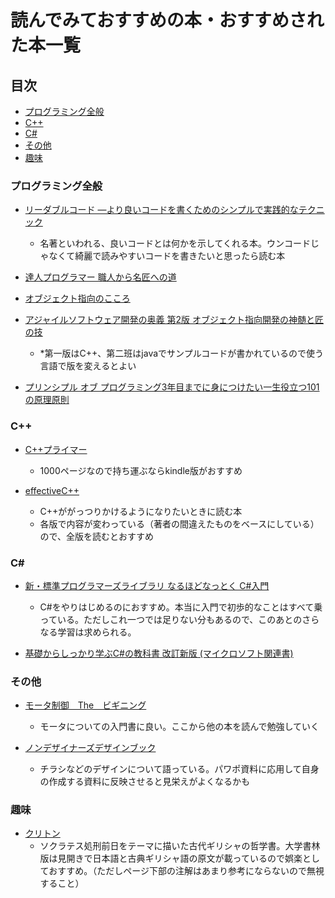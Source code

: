 # 読んでみておすすめの本・おすすめされた本一覧


## 目次
- [プログラミング全般](#プログラミング全般)
- [C++](#C++)
- [C#](#C++)
- [その他](#その他)
- [趣味](#趣味)

### プログラミング全般
- [リーダブルコード ―より良いコードを書くためのシンプルで実践的なテクニック](https://www.amazon.co.jp/%E3%83%AA%E3%83%BC%E3%83%80%E3%83%96%E3%83%AB%E3%82%B3%E3%83%BC%E3%83%89-%E2%80%95%E3%82%88%E3%82%8A%E8%89%AF%E3%81%84%E3%82%B3%E3%83%BC%E3%83%89%E3%82%92%E6%9B%B8%E3%81%8F%E3%81%9F%E3%82%81%E3%81%AE%E3%82%B7%E3%83%B3%E3%83%97%E3%83%AB%E3%81%A7%E5%AE%9F%E8%B7%B5%E7%9A%84%E3%81%AA%E3%83%86%E3%82%AF%E3%83%8B%E3%83%83%E3%82%AF-Theory-practice-Boswell/dp/4873115655/ref=pd_bxgy_img_2/358-9370126-7862255?_encoding=UTF8&pd_rd_i=4873115655&pd_rd_r=7a59e970-353d-46b4-803d-67ec87d48917&pd_rd_w=YBPvb&pd_rd_wg=EQAgp&pf_rd_p=e64b0a81-ca1b-4802-bd2c-a4b65bccc76e&pf_rd_r=AR3W41RQH7G5E02PBS73&psc=1&refRID=AR3W41RQH7G5E02PBS73)
    - 名著といわれる、良いコードとは何かを示してくれる本。ウンコードじゃなくて綺麗で読みやすいコードを書きたいと思ったら読む本


- [達人プログラマー 職人から名匠への道](https://www.amazon.co.jp/%E6%96%B0%E8%A3%85%E7%89%88-%E9%81%94%E4%BA%BA%E3%83%97%E3%83%AD%E3%82%B0%E3%83%A9%E3%83%9E%E3%83%BC-%E8%81%B7%E4%BA%BA%E3%81%8B%E3%82%89%E5%90%8D%E5%8C%A0%E3%81%B8%E3%81%AE%E9%81%93-Andrew-Hunt/dp/427421933X/ref=pd_lpo_14_t_1/358-9370126-7862255?_encoding=UTF8&pd_rd_i=427421933X&pd_rd_r=25cd3c58-6896-4a36-a006-452514fc9a2f&pd_rd_w=KpxIj&pd_rd_wg=xhCTf&pf_rd_p=4b55d259-ebf0-4306-905a-7762d1b93740&pf_rd_r=KVJZ44Q3MA2T57X18KR5&psc=1&refRID=KVJZ44Q3MA2T57X18KR5)

- [オブジェクト指向のこころ](https://www.amazon.co.jp/%E3%82%AA%E3%83%96%E3%82%B8%E3%82%A7%E3%82%AF%E3%83%88%E6%8C%87%E5%90%91%E3%81%AE%E3%81%93%E3%81%93%E3%82%8D-SOFTWARE-PATTERNS-%E3%82%A2%E3%83%A9%E3%83%B3%E3%83%BB%E3%82%B7%E3%83%A3%E3%83%AD%E3%82%A6%E3%82%A7%E3%82%A4/dp/4621066048)

- [アジャイルソフトウェア開発の奥義 第2版 オブジェクト指向開発の神髄と匠の技](https://www.amazon.co.jp/%E3%82%A2%E3%82%B8%E3%83%A3%E3%82%A4%E3%83%AB%E3%82%BD%E3%83%95%E3%83%88%E3%82%A6%E3%82%A7%E3%82%A2%E9%96%8B%E7%99%BA%E3%81%AE%E5%A5%A5%E7%BE%A9-%E7%AC%AC2%E7%89%88-%E3%82%AA%E3%83%96%E3%82%B8%E3%82%A7%E3%82%AF%E3%83%88%E6%8C%87%E5%90%91%E9%96%8B%E7%99%BA%E3%81%AE%E7%A5%9E%E9%AB%84%E3%81%A8%E5%8C%A0%E3%81%AE%E6%8A%80-%E3%83%AD%E3%83%90%E3%83%BC%E3%83%88%E3%83%BBC%E3%83%BB%E3%83%9E%E3%83%BC%E3%83%81%E3%83%B3/dp/4797347783)
     -  *第一版はC++、第二班はjavaでサンプルコードが書かれているので使う言語で版を変えるとよい

- [プリンシプル オブ プログラミング3年目までに身につけたい一生役立つ101の原理原則](https://www.amazon.co.jp/%E3%83%97%E3%83%AA%E3%83%B3%E3%82%B7%E3%83%97%E3%83%AB-%E3%82%AA%E3%83%96-%E3%83%97%E3%83%AD%E3%82%B0%E3%83%A9%E3%83%9F%E3%83%B3%E3%82%B03%E5%B9%B4%E7%9B%AE%E3%81%BE%E3%81%A7%E3%81%AB%E8%BA%AB%E3%81%AB%E3%81%A4%E3%81%91%E3%81%9F%E3%81%84%E4%B8%80%E7%94%9F%E5%BD%B9%E7%AB%8B%E3%81%A4101%E3%81%AE%E5%8E%9F%E7%90%86%E5%8E%9F%E5%89%87-%E4%B8%8A%E7%94%B0-%E5%8B%B2/dp/4798046140)

### C++
- [C++プライマー](https://www.amazon.co.jp/C-%E3%83%97%E3%83%A9%E3%82%A4%E3%83%9E%E3%83%BC-%E7%AC%AC5%E7%89%88-%E3%82%B9%E3%82%BF%E3%83%B3%E3%83%AA%E3%83%BC%E3%83%BBB%E3%83%BB%E3%83%AA%E3%83%83%E3%83%97%E3%83%9E%E3%83%B3/dp/4798143006)
    - 1000ページなので持ち運ぶならkindle版がおすすめ

- [effectiveC++](https://www.amazon.co.jp/Effective-%E7%AC%AC3%E7%89%88-ADDISON-WESLEY-PROFESSIONAL-COMPUTI/dp/4621066099/ref=pd_lpo_14_img_1/358-9370126-7862255?_encoding=UTF8&pd_rd_i=4621066099&pd_rd_r=673550b1-9a7c-404d-a454-25ff84adfc9b&pd_rd_w=FPyS9&pd_rd_wg=9XYbI&pf_rd_p=4b55d259-ebf0-4306-905a-7762d1b93740&pf_rd_r=G7A2FS1RH3G0ETHBW1KZ&psc=1&refRID=G7A2FS1RH3G0ETHBW1KZ)
    - C++ががっつりかけるようになりたいときに読む本
    - 各版で内容が変わっている（著者の間違えたものをベースにしている）ので、全版を読むとおすすめ

### C#
- [新・標準プログラマーズライブラリ なるほどなっとく C#入門](https://www.amazon.co.jp/%E6%96%B0%E3%83%BB%E6%A8%99%E6%BA%96%E3%83%97%E3%83%AD%E3%82%B0%E3%83%A9%E3%83%9E%E3%83%BC%E3%82%BA%E3%83%A9%E3%82%A4%E3%83%96%E3%83%A9%E3%83%AA-%E3%81%AA%E3%82%8B%E3%81%BB%E3%81%A9%E3%81%AA%E3%81%A3%E3%81%A8%E3%81%8F-%E5%85%A5%E9%96%80-%E5%87%BA%E4%BA%95-%E7%A7%80%E8%A1%8C/dp/429710458X)
    - C#をやりはじめるのにおすすめ。本当に入門で初歩的なことはすべて乗っている。ただしこれ一つでは足りない分もあるので、このあとのさらなる学習は求められる。

- [基礎からしっかり学ぶC#の教科書 改訂新版 (マイクロソフト関連書)](https://www.amazon.co.jp/%E5%9F%BA%E7%A4%8E%E3%81%8B%E3%82%89%E3%81%97%E3%81%A3%E3%81%8B%E3%82%8A%E5%AD%A6%E3%81%B6C-%E3%81%AE%E6%95%99%E7%A7%91%E6%9B%B8-%E6%94%B9%E8%A8%82%E6%96%B0%E7%89%88-%E3%83%9E%E3%82%A4%E3%82%AF%E3%83%AD%E3%82%BD%E3%83%95%E3%83%88%E9%96%A2%E9%80%A3%E6%9B%B8-WINGS%E3%83%97%E3%83%AD%E3%82%B8%E3%82%A7%E3%82%AF%E3%83%88/dp/4822286533/ref=pd_lpo_14_t_0/358-9370126-7862255?_encoding=UTF8&pd_rd_i=4822286533&pd_rd_r=7738114b-20de-4f76-9cd0-44c1ef0f6fb2&pd_rd_w=wkv5l&pd_rd_wg=umEzh&pf_rd_p=4b55d259-ebf0-4306-905a-7762d1b93740&pf_rd_r=6RSVFRYJRGN0CAYT3GNM&psc=1&refRID=6RSVFRYJRGN0CAYT3GNM)

### その他
- [モータ制御　The　ビギニング ](https://www.amazon.co.jp/%E3%83%A2%E3%83%BC%E3%82%BF%E5%88%B6%E5%BE%A1-%E3%83%93%E3%82%AE%E3%83%8B%E3%83%B3%E3%82%B0-%E8%A5%BF%E7%94%B0-%E9%BA%BB%E7%BE%8E/dp/4526074586)
    - モータについての入門書に良い。ここから他の本を読んで勉強していく

- [ノンデザイナーズデザインブック](https://www.amazon.co.jp/%E3%83%8E%E3%83%B3%E3%83%87%E3%82%B6%E3%82%A4%E3%83%8A%E3%83%BC%E3%82%BA%E3%83%BB%E3%83%87%E3%82%B6%E3%82%A4%E3%83%B3%E3%83%96%E3%83%83%E3%82%AF-%E7%AC%AC4%E7%89%88-Robin-Williams/dp/4839955557/ref=sr_1_1?__mk_ja_JP=%E3%82%AB%E3%82%BF%E3%82%AB%E3%83%8A&dchild=1&keywords=%E3%83%8E%E3%83%B3%E3%83%87%E3%82%B6%E3%82%A4%E3%83%8A%E3%83%BC%E3%82%BA&qid=1598618372&s=books&sr=1-1)
    - チラシなどのデザインについて語っている。パワポ資料に応用して自身の作成する資料に反映させると見栄えがよくなるかも

### 趣味
- [クリトン](https://www.amazon.co.jp/%E3%83%97%E3%83%A9%E3%83%88%E3%83%BC%E3%83%B3%EF%BC%9A%E3%82%AF%E3%83%AA%E3%83%88%E3%83%BC%E3%83%B3-%E7%94%B0%E4%B8%AD-%E7%A7%80%E5%A4%AE/dp/4475021855/ref=sr_1_24?__mk_ja_JP=%E3%82%AB%E3%82%BF%E3%82%AB%E3%83%8A&dchild=1&keywords=%E3%82%AF%E3%83%AA%E3%83%88%E3%83%B3&qid=1598618715&s=books&sr=1-24)
    - ソクラテス処刑前日をテーマに描いた古代ギリシャの哲学書。大学書林版は見開きで日本語と古典ギリシャ語の原文が載っているので娯楽としておすすめ。（ただしページ下部の注解はあまり参考にならないので無視すること）
